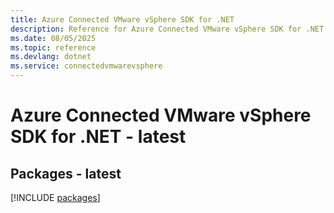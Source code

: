 ```yaml
---
title: Azure Connected VMware vSphere SDK for .NET
description: Reference for Azure Connected VMware vSphere SDK for .NET
ms.date: 08/05/2025
ms.topic: reference
ms.devlang: dotnet
ms.service: connectedvmwarevsphere
---
```

# Azure Connected VMware vSphere SDK for .NET - latest
## Packages - latest
[!INCLUDE [packages](connected-vmware-vsphere-index.md)]